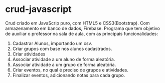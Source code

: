 # crud-javascript
Crud criado em JavaScrip puro, com HTML5 e CSS3(Bootstrap). Com armazenamento em banco de dados, Firebase.
Programa que tem objetivo de auxiliar o professor na sala de aula, com as principais funcionalidades:
1. Cadastrar Alunos, importando um csv.
2. Criar grupos com base nos alunos cadastrados.
3. Criar atividades
4. Associar atividade a um aluno de forma aleatória.
5. Associar atividade a um grupo de forma aleatória.
6. Criar eventos, no qual é preciso de grupos e atividades.
7. Finalizar eventos, adicionando notas para cada grupo.
